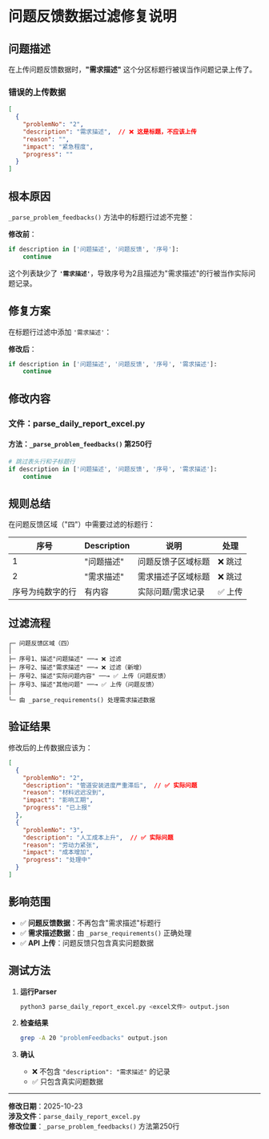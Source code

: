 # 问题反馈数据过滤修复说明

## 问题描述

在上传问题反馈数据时，**"需求描述"** 这个分区标题行被误当作问题记录上传了。

### 错误的上传数据

```json
[
  {
    "problemNo": "2",
    "description": "需求描述",  // ❌ 这是标题，不应该上传
    "reason": "",
    "impact": "紧急程度",
    "progress": ""
  }
]
```

## 根本原因

`_parse_problem_feedbacks()` 方法中的标题行过滤不完整：

**修改前**：
```python
if description in ['问题描述', '问题反馈', '序号']:
    continue
```

这个列表缺少了 **`'需求描述'`**，导致序号为2且描述为"需求描述"的行被当作实际问题记录。

## 修复方案

在标题行过滤中添加 `'需求描述'`：

**修改后**：
```python
if description in ['问题描述', '问题反馈', '序号', '需求描述']:
    continue
```

## 修改内容

### 文件：parse_daily_report_excel.py

#### 方法：`_parse_problem_feedbacks()` 第250行

```python
# 跳过表头行和子标题行
if description in ['问题描述', '问题反馈', '序号', '需求描述']:
    continue
```

## 规则总结

在问题反馈区域（"四"）中需要过滤的标题行：

| 序号 | Description | 说明 | 处理 |
|------|-------------|------|------|
| 1 | "问题描述" | 问题反馈子区域标题 | ❌ 跳过 |
| 2 | "需求描述" | 需求描述子区域标题 | ❌ 跳过 |
| 序号为纯数字的行 | 有内容 | 实际问题/需求记录 | ✅ 上传 |

## 过滤流程

```
┌─ 问题反馈区域（四）
│
├─ 序号1、描述"问题描述" ──→ ❌ 过滤
├─ 序号2、描述"需求描述" ──→ ❌ 过滤（新增）
├─ 序号2、描述"实际问题内容" ──→ ✅ 上传（问题反馈）
├─ 序号3、描述"其他问题" ──→ ✅ 上传（问题反馈）
│
└─ 由 _parse_requirements() 处理需求描述数据
```

## 验证结果

修改后的上传数据应该为：

```json
[
  {
    "problemNo": "2",
    "description": "管道安装进度严重滞后",  // ✅ 实际问题
    "reason": "材料迟迟没到",
    "impact": "影响工期",
    "progress": "已上报"
  },
  {
    "problemNo": "3",
    "description": "人工成本上升",  // ✅ 实际问题
    "reason": "劳动力紧张",
    "impact": "成本增加",
    "progress": "处理中"
  }
]
```

## 影响范围

- ✅ **问题反馈数据**：不再包含"需求描述"标题行
- ✅ **需求描述数据**：由 `_parse_requirements()` 正确处理
- ✅ **API 上传**：问题反馈只包含真实问题数据

## 测试方法

1. **运行Parser**
   ```bash
   python3 parse_daily_report_excel.py <excel文件> output.json
   ```

2. **检查结果**
   ```bash
   grep -A 20 "problemFeedbacks" output.json
   ```

3. **确认**
   - ❌ 不包含 `"description": "需求描述"` 的记录
   - ✅ 只包含真实问题数据

---

**修改日期**：2025-10-23  
**涉及文件**：`parse_daily_report_excel.py`  
**修改位置**：`_parse_problem_feedbacks()` 方法第250行

